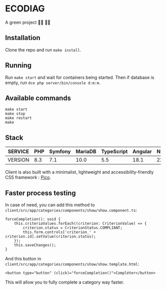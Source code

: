 # ECODIAG
A green project 🌱🌿 🫧🍃

## Installation
Clone the repo and run `make install`.

## Running
Run `make start` and wait for containers being started.
Then if database is empty, run `dce php server/bin/console d:m:m`. 

## Available commands
```
make start
make stop
make restart
make
```

## Stack
| SERVICE | PHP | Symfony | MariaDB | TypeScript | Angular | Node |
|---------|-----|---------|---------|------------|---------|------|
| VERSION | 8.3 | 7.1     | 10.0    | 5.5        | 18.1    | 22.6 |

Client is also built with a minimalist, lightweight and accessibility-friendly CSS framework : [Pico]([https://picocss.com/]).

## Faster process testing
In case of need, you can add this method to `client/src/app/categories/components/show/show.component.ts`:
```
forceCompletion(): void {
    this.criteriaValues.forEach((criterion: CriterionValue) => {
        criterion.status = CriterionStatus.COMPLIANT;
        this.form.controls['criterion_' + criterion.id].setValue(criterion.status);
    });
    this.saveChanges();
}
```
And this button in `client/src/app/categories/components/show/show.template.html`:
```
<button type="button" (click)="forceCompletion()">Compléter</button>
```
This will allow you to fully complete a category way faster.
